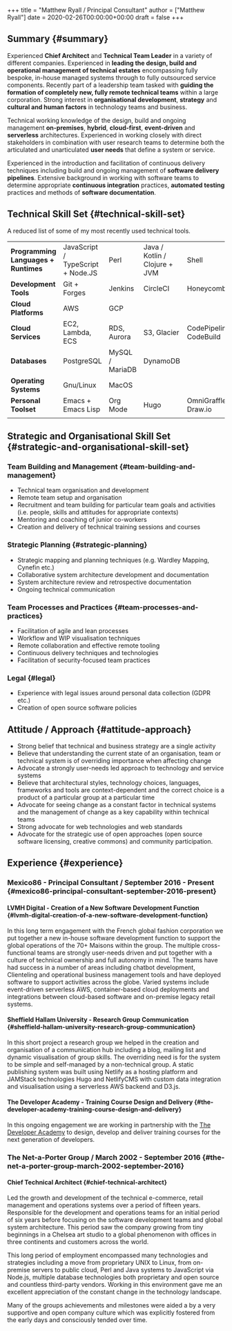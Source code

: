 +++
title = "Matthew Ryall / Principal Consultant"
author = ["Matthew Ryall"]
date = 2020-02-26T00:00:00+00:00
draft = false
+++

## Summary {#summary}

Experienced **Chief Architect** and **Technical Team Leader** in a variety of
different companies. Experienced in **leading the design, build and
operational management of technical estates** encompassing fully bespoke,
in-house managed systems through to fully outsourced service components.
Recently part of a leadership team tasked with **guiding the formation of
completely new, fully remote technical teams** within a large corporation.
Strong interest in **organisational development**, **strategy** and **cultural
and human factors** in technology teams and business.

Technical working knowledge of the design, build and ongoing management
**on-premises**, **hybrid**, **cloud-first**, **event-driven** and **serverless**
architectures. Experienced in working closely with direct stakeholders in
combination with user research teams to determine both the articulated and
unarticulated **user needs** that define a system or service.

Experienced in the introduction and facilitation of continuous delivery
techniques including build and ongoing management of **software delivery
pipelines**. Extensive background in working with software teams to determine
appropriate **continuous integration** practices, **automated testing**
practices and methods of **software documentation**.


## Technical Skill Set {#technical-skill-set}

A reduced list of some of my most recently used technical tools.

|                                      |                                   |                 |                               |                         |                            |      |          |   |
|--------------------------------------|-----------------------------------|-----------------|-------------------------------|-------------------------|----------------------------|------|----------|---|
| **Programming Languages + Runtimes** | JavaScript / TypeScript + Node.JS | Perl            | Java / Kotlin / Clojure + JVM | Shell                   | PHP                        | Go   | HTML/CSS |   |
| **Development Tools**                | Git + Forges                      | Jenkins         | CircleCI                      | Honeycomb.io            | Datadog                    |      |          |   |
| **Cloud Platforms**                  | AWS                               | GCP             |                               |                         |                            |      |          |   |
| **Cloud Services**                   | EC2, Lambda, ECS                  | RDS, Aurora     | S3, Glacier                   | CodePipeline, CodeBuild | CloudWatch, CloudFormation | VPC  | IAM, KMS |   |
| **Databases**                        | PostgreSQL                        | MySQL / MariaDB | DynamoDB                      |                         |                            |      |          |   |
| **Operating Systems**                | Gnu/Linux                         | MacOS           |                               |                         |                            |      |          |   |
| **Personal Toolset**                 | Emacs + Emacs Lisp                | Org Mode        | Hugo                          | OmniGraffle, Draw.io    | PlantUML                   | Miro |          |   |
|                                      |                                   |                 |                               |                         |                            |      |          |   |


## Strategic and Organisational Skill Set {#strategic-and-organisational-skill-set}


### Team Building and Management {#team-building-and-management}

-   Technical team organisation and development
-   Remote team setup and organisation
-   Recruitment and team building for particular team goals and activities
    (i.e. people, skills and attitudes for appropriate contexts)
-   Mentoring and coaching of junior co-workers
-   Creation and delivery of technical training sessions and courses


### Strategic Planning {#strategic-planning}

-   Strategic mapping and planning techniques (e.g. Wardley Mapping, Cynefin etc.)
-   Collaborative system architecture development and documentation
-   System architecture review and retrospective documentation
-   Ongoing technical communication


### Team Processes and Practices {#team-processes-and-practices}

-   Facilitation of agile and lean processes
-   Workflow and WIP visualisation techniques
-   Remote collaboration and effective remote tooling
-   Continuous delivery techniques and technologies
-   Facilitation of security-focused team practices


### Legal {#legal}

-   Experience with legal issues around personal data collection (GDPR etc.)
-   Creation of open source software policies


## Attitude / Approach {#attitude-approach}

-   Strong belief that technical and business strategy are a single activity
-   Believe that understanding the current state of an organisation, team or
    technical system is of overriding importance when affecting change
-   Advocate a strongly user-needs led approach to technology and service
    systems
-   Believe that architectural styles, technology choices, languages,
    frameworks and tools are context-dependent and the correct choice is a
    product of a particular group at a particular time
-   Advocate for seeing change as a constant factor in technical systems and
    the management of change as a key capability within technical teams
-   Strong advocate for web technologies and web standards
-   Advocate for the strategic use of open approaches (open source
    software licensing, creative commons) and community participation.

<div class="page-break"></div>


## Experience {#experience}


### Mexico86 - Principal Consultant / September 2016 - Present {#mexico86-principal-consultant-september-2016-present}


#### LVMH Digital - Creation of a New Software Development Function {#lvmh-digital-creation-of-a-new-software-development-function}

In this long term engagement with the French global fashion corporation
we put together a new in-house software development function to
support the global operations of the 70+ Maisons within the group. The
multiple cross-functional teams are strongly user-needs driven and put
together with a culture of technical ownership and full autonomy in
mind. The teams have had success in a number of areas including chatbot
development, Clienteling and operational business management tools and
have deployed software to support activities across the globe. Varied
systems include event-driven serverless AWS, container-based
cloud deployments and integrations between cloud-based software and
on-premise legacy retail systems.


#### Sheffield Hallam University - Research Group Communication {#sheffield-hallam-university-research-group-communication}

In this short project a research group we helped in the creation and
organisation of a communication hub including a blog, mailing list and
dynamic visualisation of group skills. The overriding need is for the
system to be simple and self-managed by a non-technical group. A static
publishing system was built using Netlify as a hosting platform and
JAMStack technologies Hugo and NetlifyCMS with custom data integration
and visualisation using a serverless AWS backend and D3.js.


#### The Developer Academy - Training Course Design and Delivery {#the-developer-academy-training-course-design-and-delivery}

In this ongoing engagement we are working in partnership with the [The
Developer Academy](<https://thedeveloperacademy.com>) to design, develop
and deliver training courses for the next generation of developers.


### The Net-a-Porter Group / March 2002 - September 2016 {#the-net-a-porter-group-march-2002-september-2016}


#### Chief Technical Architect {#chief-technical-architect}

Led the growth and development of the technical e-commerce, retail
management and operations systems over a period of fifteen years.
Responsible for the development and operations teams for an initial
period of six years before focusing on the software development teams
and global system architecture. This period saw the company growing from
tiny beginnings in a Chelsea art studio to a global phenomenon with
offices in three continents and customers across the world.

This long period of employment encompassed many technologies and
strategies including a move from proprietary UNIX to Linux, from
on-premise servers to public cloud, Perl and Java systems to JavaScript
via Node.js, multiple database technologies both proprietary and open
source and countless third-party vendors. Working in this environment
gave me an excellent appreciation of the constant change in the
technology landscape.

Many of the groups achievements and milestones were aided a by a very
supportive and open company culture which was explicitly fostered from
the early days and consciously tended over time.

